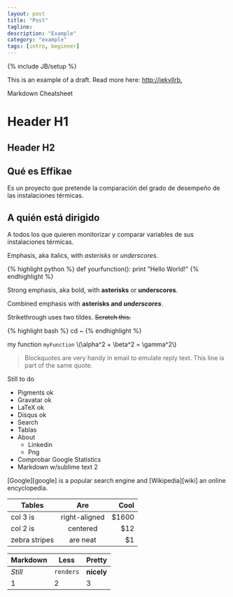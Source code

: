 ```yaml
---
layout: post
title: "Post"
tagline:
description: "Example"
category: "example"
tags: [intro, beginner]
---
```


{% include JB/setup %}

This is an example of a draft. Read more here: [http://jekyllrb.](http://jekyllrb.com/docs/drafts/)

Markdown Cheatsheet

# Header H1

## Header H2

## Qué es Effikae

Es un proyecto que pretende la comparación del grado de desempeño de las instalaciones térmicas.

## A quién está dirigido

A todos los que quieren monitorizar y comparar variables de sus instalaciones térmicas.

Emphasis, aka italics, with *asterisks* or _underscores_.

{% highlight python %}
def yourfunction():
     print "Hello World!"
{% endhighlight %}

Strong emphasis, aka bold, with **asterisks** or __underscores__.

Combined emphasis with **asterisks and _underscores_**.

Strikethrough uses two tildes. ~~Scratch this.~~

{% highlight bash %}
cd ~
{% endhighlight %}

my function `myFunction`
\\(\alpha^2 + \beta^2 = \gamma^2\\) 


> Blockquotes are very handy in email to emulate reply text.
> This line is part of the same quote.

Still to do

* Pigments ok
* Gravatar ok
* LaTeX ok
* Disqus ok
* Search
* Tablas
* About
	* Linkedin
	* Png
* Comprobar Google Statistics
* Markdown w/sublime text 2



[Google][google] is a popular search engine and [Wikipedia][wiki] an online encyclopedia. 


| Tables        | Are           | Cool  |
| ------------- |:-------------:| -----:|
| col 3 is      | right-aligned | $1600 |
| col 2 is      | centered      |   $12 |
| zebra stripes | are neat      |    $1 |


Markdown | Less | Pretty
--- | --- | ---
*Still* | `renders` | **nicely**
1 | 2 | 3

